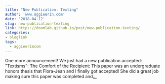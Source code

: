 ```yaml
---
title: "New Publication: Texting"
author: 'www.aggieerin.com'
date: '2018-04-12'
slug: new-publication-texting
link: https://doomlab.github.io/post/new-publication-texting/
categories:
- bloglink
tags:
  - aggieerincom
---
```


One more announcement! We just had a new publication accepted: "Textisms": The Comfort of the Recipient: This paper was an undergraduate honors thesis that Flora-Jean and I finally got accepted! She did a great job making sure this paper was completed and[... <i class="fas fa-external-link-alt"></i>](https://doomlab.github.io/post/new-publication-texting/)

